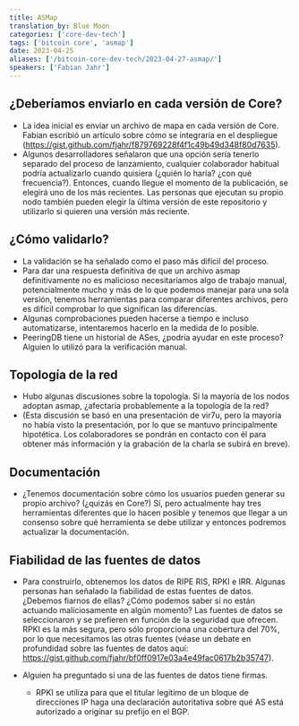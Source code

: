 ```yaml
---
title: ASMap
translation_by: Blue Moon
categories: ['core-dev-tech']
tags: ['bitcoin core', 'asmap']
date: 2023-04-25
aliases: ['/bitcoin-core-dev-tech/2023-04-27-asmap/']
speakers: ['Fabian Jahr']
---
```


## ¿Deberíamos enviarlo en cada versión de Core? 

- La idea inicial es enviar un archivo de mapa en cada versión de Core. Fabian escribió un artículo sobre cómo se integraría en el despliegue (<https://gist.github.com/fjahr/f879769228f4f1c49b49d348f80d7635>).
- Algunos desarrolladores señalaron que una opción sería tenerlo separado del proceso de lanzamiento, cualquier colaborador habitual podría actualizarlo cuando quisiera (¿quién lo haría? ¿con qué frecuencia?). Entonces, cuando llegue el momento de la publicación, se elegirá uno de los más recientes. Las personas que ejecutan su propio nodo también pueden elegir la última versión de este repositorio y utilizarlo si quieren una versión más reciente. 

## ¿Cómo validarlo? 

- La validación se ha señalado como el paso más difícil del proceso.
- Para dar una respuesta definitiva de que un archivo asmap definitivamente no es malicioso necesitaríamos algo de trabajo manual, potencialmente mucho y más de lo que podemos manejar para una sola versión, tenemos herramientas para comparar diferentes archivos, pero es difícil comprobar lo que significan las diferencias.
- Algunas comprobaciones pueden hacerse a tiempo e incluso automatizarse, intentaremos hacerlo en la medida de lo posible.
- PeeringDB tiene un historial de ASes, ¿podría ayudar en este proceso? Alguien lo utilizó para la verificación manual.

## Topología de la red 

- Hubo algunas discusiones sobre la topología. Si la mayoría de los nodos adoptan asmap, ¿afectaría probablemente a la topología de la red?
- (Esta discusión se basó en una presentación de vir7u, pero la mayoría no había visto la presentación, por lo que se mantuvo principalmente hipotética. Los colaboradores se pondrán en contacto con él para obtener más información y la grabación de la charla se subirá en breve).

## Documentación

- ¿Tenemos documentación sobre cómo los usuarios pueden generar su propio archivo? (¿quizás en Core?) Sí, pero actualmente hay tres herramientas diferentes que lo hacen posible y tenemos que llegar a un consenso sobre qué herramienta se debe utilizar y entonces podremos actualizar la documentación.

## Fiabilidad de las fuentes de datos

- Para construirlo, obtenemos los datos de RIPE RIS, RPKI e IRR. Algunas personas han señalado la fiabilidad de estas fuentes de datos. ¿Debemos fiarnos de ellas? ¿Cómo podemos saber si no están actuando maliciosamente en algún momento? Las fuentes de datos se seleccionaron y se prefieren en función de la seguridad que ofrecen. RPKI es la más segura, pero sólo proporciona una cobertura del 70%, por lo que necesitamos las otras fuentes (véase un debate en profundidad sobre las fuentes de datos aquí: https://gist.github.com/fjahr/bf0ff0917e03a4e49fac0617b2b35747).

-  Alguien ha preguntado si una de las fuentes de datos tiene firmas.
 
   - RPKI se utiliza para que el titular legítimo de un bloque de direcciones IP haga una declaración autoritativa sobre qué AS está autorizado a originar su prefijo en el BGP. 
